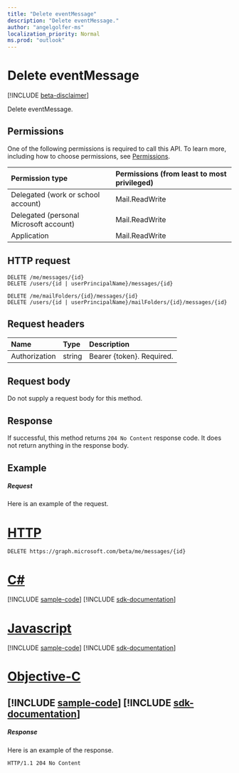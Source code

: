 ```yaml
---
title: "Delete eventMessage"
description: "Delete eventMessage."
author: "angelgolfer-ms"
localization_priority: Normal
ms.prod: "outlook"
---
```


# Delete eventMessage

[!INCLUDE [beta-disclaimer](../../includes/beta-disclaimer.md)]

Delete eventMessage.
## Permissions
One of the following permissions is required to call this API. To learn more, including how to choose permissions, see [Permissions](/graph/permissions-reference).

|Permission type      | Permissions (from least to most privileged)              |
|:--------------------|:---------------------------------------------------------|
|Delegated (work or school account) | Mail.ReadWrite    |
|Delegated (personal Microsoft account) | Mail.ReadWrite    |
|Application | Mail.ReadWrite |

## HTTP request
<!-- { "blockType": "ignored" } -->
```http
DELETE /me/messages/{id}
DELETE /users/{id | userPrincipalName}/messages/{id}

DELETE /me/mailFolders/{id}/messages/{id}
DELETE /users/{id | userPrincipalName}/mailFolders/{id}/messages/{id}
```
## Request headers
| Name       | Type | Description|
|:---------------|:--------|:----------|
| Authorization  | string  | Bearer {token}. Required. |

## Request body
Do not supply a request body for this method.

## Response

If successful, this method returns `204 No Content` response code. It does not return anything in the response body.

## Example
##### Request
Here is an example of the request.

# [HTTP](#tab/http)
<!-- {
  "blockType": "request",
  "name": "delete_eventmessage"
}-->
```http
DELETE https://graph.microsoft.com/beta/me/messages/{id}
```
# [C#](#tab/csharp)
[!INCLUDE [sample-code](../includes/snippets/delete-eventmessage-csharp-snippets.md)]
[!INCLUDE [sdk-documentation](../includes/snippets/snippets-sdk-documentation-link.md)]

# [Javascript](#tab/javascript)
[!INCLUDE [sample-code](../includes/snippets/delete-eventmessage-javascript-snippets.md)]
[!INCLUDE [sdk-documentation](../includes/snippets/snippets-sdk-documentation-link.md)]
# [Objective-C](#tab/objc)
[!INCLUDE [sample-code](../includes/snippets/delete-eventmessage-objc-snippets.md)]
[!INCLUDE [sdk-documentation](../includes/snippets/snippets-sdk-documentation-link.md)]
---


##### Response
Here is an example of the response. 
<!-- {
  "blockType": "response",
  "truncated": true
} -->
```http
HTTP/1.1 204 No Content
```

<!-- uuid: 8fcb5dbc-d5aa-4681-8e31-b001d5168d79
2015-10-25 14:57:30 UTC -->
<!--
{
  "type": "#page.annotation",
  "description": "Delete eventMessage",
  "keywords": "",
  "section": "documentation",
  "tocPath": "",
  "suppressions": [
  ]
}
-->
